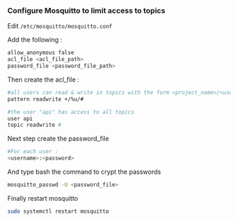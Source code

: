 ### Configure Mosquitto to limit access to topics

Edit ```/etc/mosquitto/mosquitto.conf```

Add the following :
```bash
allow_anonymous false
acl_file <acl_file_path>
password_file <password_file_path>
```

Then create the acl_file :
```bash
#all users can read & write in topics with the form <project_name>/<username>/?
pattern readwrite +/%u/#

#the user "api" has access to all topics
user api
topic readwrite #
```

Next step create the password_file
```bash
#For each user :
<username>:<password>
```
And type bash the command to crypt the passwords
```bash
mosquitto_passwd -U <password_file>
```


Finally restart mosquitto
```bash
sudo systemctl restart mosquitto
```
